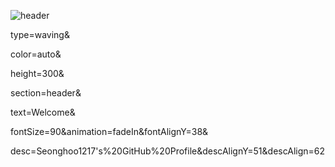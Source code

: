 ![header](https://capsule-render.vercel.app/api?)

type=waving& 

color=auto& 

height=300&

section=header&

text=Welcome& 

fontSize=90&animation=fadeIn&fontAlignY=38& 

desc=Seonghoo1217's%20GitHub%20Profile&descAlignY=51&descAlign=62
